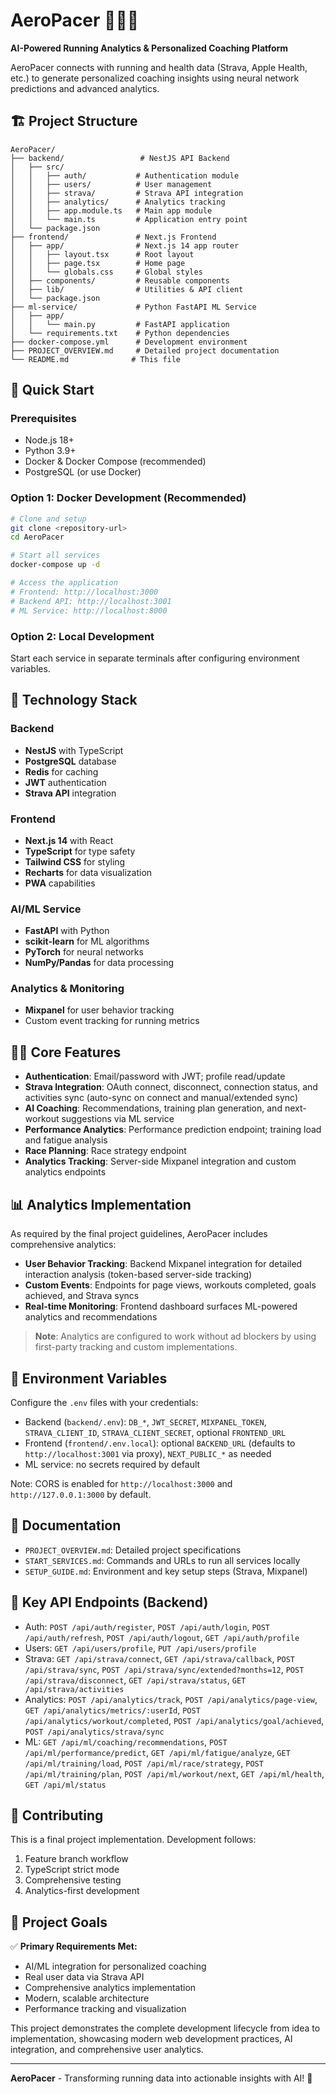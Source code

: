 # AeroPacer 🏃‍♂️💨

**AI-Powered Running Analytics & Personalized Coaching Platform**

AeroPacer connects with running and health data (Strava, Apple Health, etc.) to generate personalized coaching insights using neural network predictions and advanced analytics.

## 🏗️ Project Structure

```
AeroPacer/
├── backend/                 # NestJS API Backend
│   ├── src/
│   │   ├── auth/           # Authentication module
│   │   ├── users/          # User management
│   │   ├── strava/         # Strava API integration
│   │   ├── analytics/      # Analytics tracking
│   │   ├── app.module.ts   # Main app module
│   │   └── main.ts         # Application entry point
│   └── package.json
├── frontend/               # Next.js Frontend
│   ├── app/                # Next.js 14 app router
│   │   ├── layout.tsx      # Root layout
│   │   ├── page.tsx        # Home page
│   │   └── globals.css     # Global styles
│   ├── components/         # Reusable components
│   ├── lib/                # Utilities & API client
│   └── package.json
├── ml-service/             # Python FastAPI ML Service
│   ├── app/
│   │   └── main.py         # FastAPI application
│   └── requirements.txt    # Python dependencies
├── docker-compose.yml      # Development environment
├── PROJECT_OVERVIEW.md     # Detailed project documentation
└── README.md              # This file
```

## 🚀 Quick Start

### Prerequisites
- Node.js 18+ 
- Python 3.9+
- Docker & Docker Compose (recommended)
- PostgreSQL (or use Docker)

### Option 1: Docker Development (Recommended)
```bash
# Clone and setup
git clone <repository-url>
cd AeroPacer

# Start all services
docker-compose up -d

# Access the application
# Frontend: http://localhost:3000
# Backend API: http://localhost:3001
# ML Service: http://localhost:8000
```

### Option 2: Local Development

Start each service in separate terminals after configuring environment variables.

## 🔧 Technology Stack

### Backend
- **NestJS** with TypeScript
- **PostgreSQL** database
- **Redis** for caching
- **JWT** authentication
- **Strava API** integration

### Frontend  
- **Next.js 14** with React
- **TypeScript** for type safety
- **Tailwind CSS** for styling
- **Recharts** for data visualization
- **PWA** capabilities

### AI/ML Service
- **FastAPI** with Python
- **scikit-learn** for ML algorithms
- **PyTorch** for neural networks
- **NumPy/Pandas** for data processing

### Analytics & Monitoring
- **Mixpanel** for user behavior tracking
- Custom event tracking for running metrics

## 🏃‍♂️ Core Features

- **Authentication**: Email/password with JWT; profile read/update
- **Strava Integration**: OAuth connect, disconnect, connection status, and activities sync (auto-sync on connect and manual/extended sync)
- **AI Coaching**: Recommendations, training plan generation, and next-workout suggestions via ML service
- **Performance Analytics**: Performance prediction endpoint; training load and fatigue analysis
- **Race Planning**: Race strategy endpoint
- **Analytics Tracking**: Server-side Mixpanel integration and custom analytics endpoints

## 📊 Analytics Implementation

As required by the final project guidelines, AeroPacer includes comprehensive analytics:

- **User Behavior Tracking**: Backend Mixpanel integration for detailed interaction analysis (token-based server-side tracking)
- **Custom Events**: Endpoints for page views, workouts completed, goals achieved, and Strava syncs
- **Real-time Monitoring**: Frontend dashboard surfaces ML-powered analytics and recommendations

> **Note**: Analytics are configured to work without ad blockers by using first-party tracking and custom implementations.

## 🔐 Environment Variables

Configure the `.env` files with your credentials:

- Backend (`backend/.env`): `DB_*`, `JWT_SECRET`, `MIXPANEL_TOKEN`, `STRAVA_CLIENT_ID`, `STRAVA_CLIENT_SECRET`, optional `FRONTEND_URL`
- Frontend (`frontend/.env.local`): optional `BACKEND_URL` (defaults to `http://localhost:3001` via proxy), `NEXT_PUBLIC_*` as needed
- ML service: no secrets required by default

Note: CORS is enabled for `http://localhost:3000` and `http://127.0.0.1:3000` by default.

## 📖 Documentation

- `PROJECT_OVERVIEW.md`: Detailed project specifications
- `START_SERVICES.md`: Commands and URLs to run all services locally
- `SETUP_GUIDE.md`: Environment and key setup steps (Strava, Mixpanel)

## 🔌 Key API Endpoints (Backend)

- Auth: `POST /api/auth/register`, `POST /api/auth/login`, `POST /api/auth/refresh`, `POST /api/auth/logout`, `GET /api/auth/profile`
- Users: `GET /api/users/profile`, `PUT /api/users/profile`
- Strava: `GET /api/strava/connect`, `GET /api/strava/callback`, `POST /api/strava/sync`, `POST /api/strava/sync/extended?months=12`, `POST /api/strava/disconnect`, `GET /api/strava/status`, `GET /api/strava/activities`
- Analytics: `POST /api/analytics/track`, `POST /api/analytics/page-view`, `GET /api/analytics/metrics/:userId`, `POST /api/analytics/workout/completed`, `POST /api/analytics/goal/achieved`, `POST /api/analytics/strava/sync`
- ML: `GET /api/ml/coaching/recommendations`, `POST /api/ml/performance/predict`, `GET /api/ml/fatigue/analyze`, `GET /api/ml/training/load`, `POST /api/ml/race/strategy`, `POST /api/ml/training/plan`, `POST /api/ml/workout/next`, `GET /api/ml/health`, `GET /api/ml/status`

## 🤝 Contributing

This is a final project implementation. Development follows:
1. Feature branch workflow
2. TypeScript strict mode
3. Comprehensive testing
4. Analytics-first development

## 🎯 Project Goals

✅ **Primary Requirements Met:**
- AI/ML integration for personalized coaching
- Real user data via Strava API
- Comprehensive analytics implementation
- Modern, scalable architecture
- Performance tracking and visualization

This project demonstrates the complete development lifecycle from idea to implementation, showcasing modern web development practices, AI integration, and comprehensive user analytics.

---

**AeroPacer** - Transforming running data into actionable insights with AI! 🚀